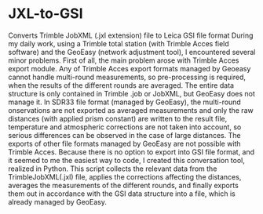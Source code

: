 # JXL-to-GSI
Converts Trimble JobXML (.jxl extension) file to Leica GSI file format
During my daily work, using a Trimble total station (with Trimble Acces field software) and the GeoEasy (network adjustment tool), I encountered several minor problems. First of all, the main problem arose with Trimble Acces export module. Any of Trimble Acces export formats managed by Geoeasy cannot handle multi-round measurements, so pre-processing is required, when the results of the different rounds are averaged. The entire data structure is only contained in Trimble .job or JobXML, but GeoEasy does not manage it.
In SDR33 file format (managed by GeoEasy), the multi-round onservations are not exported as averaged measurements and only the raw distances (with applied prism constant) are written to the result file, temperature and atmospheric corrections are not taken into account, so serious differences can be observed in the case of large distances. 
The exports of other file formats managed by GeoEasy are not possible with Trimble Acces. Because there is no option to export into GSI file format, and it seemed to me the easiest way to code, I created this conversation tool, realized in Python. This script collects the relevant data from the TrimbleJobXML(.jxl) file, applies the corrections affecting the distances, averages the measurements of the different rounds, and finally exports them out in accordance with the GSI data structure into a file, which is already managed by GeoEasy.
